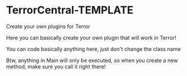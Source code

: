 # TerrorCentral-TEMPLATE
Create your own plugins for Terror

Here you can basically create your own plugin that will work in Terror!

You can code basically anything here, just don't change the class name 

Btw, anything in Main will only be executed, so when you create a new method, make sure you call it right there!
